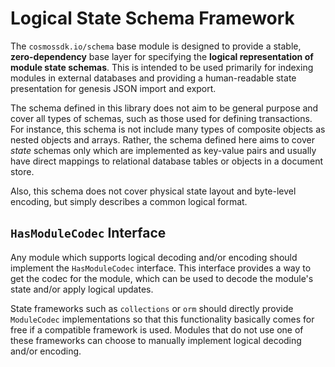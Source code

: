 # Logical State Schema Framework

The `cosmossdk.io/schema` base module is designed to provide a stable, **zero-dependency** base layer for specifying the **logical representation of module state schemas**. This is intended to be used primarily for indexing modules in external databases and providing a human-readable state presentation for genesis JSON import and export.

The schema defined in this library does not aim to be general purpose and cover all types of schemas, such as those used for defining transactions. For instance, this schema is not include many types of composite objects as nested objects and arrays. Rather, the schema defined here aims to cover _state_ schemas only which are implemented as key-value pairs and usually have direct mappings to relational database tables or objects in a document store.

Also, this schema does not cover physical state layout and byte-level encoding, but simply describes a common logical format.


## `HasModuleCodec` Interface

Any module which supports logical decoding and/or encoding should implement the `HasModuleCodec` interface. This interface provides a way to get the codec for the module, which can be used to decode the module's state and/or apply logical updates.

State frameworks such as `collections` or `orm` should directly provide `ModuleCodec` implementations so that this functionality basically comes for free if a compatible framework is used. Modules that do not use one of these frameworks can choose to manually implement logical decoding and/or encoding.
